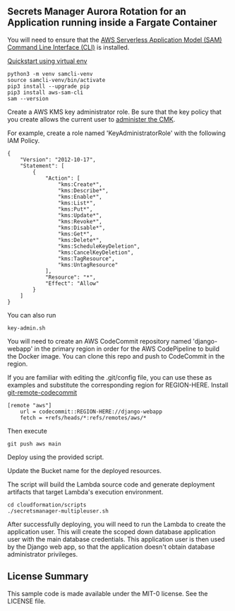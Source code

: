 ## Secrets Manager Aurora Rotation for an Application running inside a Fargate Container

You will need to ensure that the [AWS Serverless Application Model (SAM) Command Line Interface (CLI)](https://docs.aws.amazon.com/serverless-application-model/latest/developerguide/serverless-sam-cli-install.html) is installed.

[Quickstart using virtual env](https://github.com/awslabs/aws-sam-cli/issues/1266#issuecomment-510253729)

```
python3 -m venv samcli-venv
source samcli-venv/bin/activate
pip3 install --upgrade pip
pip3 install aws-sam-cli
sam --version
```

Create a AWS KMS key administrator role. Be sure that the key policy that you create allows the current user to [administer the CMK](https://aws.amazon.com/premiumsupport/knowledge-center/update-key-policy-future/).

For example, create a role named 'KeyAdministratorRole' with the following IAM Policy.

```
{
    "Version": "2012-10-17",
    "Statement": [
        {
            "Action": [
                "kms:Create*",
                "kms:Describe*",
                "kms:Enable*",
                "kms:List*",
                "kms:Put*",
                "kms:Update*",
                "kms:Revoke*",
                "kms:Disable*",
                "kms:Get*",
                "kms:Delete*",
                "kms:ScheduleKeyDeletion",
                "kms:CancelKeyDeletion",
                "kms:TagResource",
                "kms:UntagResource"
            ],
            "Resource": "*",
            "Effect": "Allow"
        }
    ]
}
```

You can also run
```
key-admin.sh 
```

You will need to create an AWS CodeCommit repository named 'django-webapp' in the primary region in order for the AWS CodePipeline to build the Docker image. You can clone this repo and push to CodeCommit in the region.

If you are familiar with editing the .git/config file, you can use these as examples and substitute the corresponding region for REGION-HERE. Install [git-remote-codecommit](https://github.com/aws/git-remote-codecommit)

```
[remote "aws"]
    url = codecommit::REGION-HERE://django-webapp
    fetch = +refs/heads/*:refs/remotes/aws/*
```

Then execute

```
git push aws main

```

Deploy using the provided script.

Update the Bucket name for the deployed resources.

The script will build the Lambda source code and generate deployment artifacts that target Lambda's execution environment.


```
cd cloudformation/scripts
./secretsmanager-multipleuser.sh
```

After successfully deploying, you will need to run the Lambda to create the application user. This will create the scoped down database application user with the main database credentials. This application user is then used by the Django web app, so that the application doesn't obtain database administrator privileges.


## License Summary

This sample code is made available under the MIT-0 license. See the LICENSE file.
